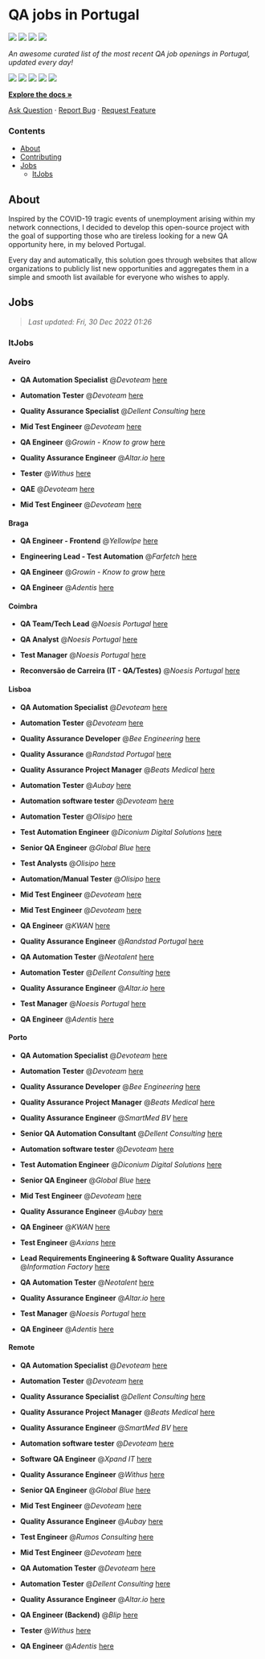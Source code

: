 QA jobs in Portugal
========================

![](https://img.shields.io/static/v1?label=%F0%9F%8C%9F&message=If%20Useful&color=BC4E99)
[![](https://img.shields.io/github/stars/sergiomartins8/qa-jobs-in-portugal)](https://github.com/sergiomartins8/qa-jobs-in-portugal/stargazers)
[![](https://img.shields.io/github/forks/sergiomartins8/qa-jobs-in-portugal)](https://github.com/sergiomartins8/qa-jobs-in-portugal/network/members)
[![](https://img.shields.io/badge/-sergiomartins8-blue?logo=Linkedin&logoColor=white)](https://www.linkedin.com/in/sergiomartins8/)

_An awesome curated list of the most recent QA job openings in Portugal, updated every day!_

[![](https://img.shields.io/github/v/release/sergiomartins8/qa-jobs-in-portugal)](https://github.com/sergiomartins8/qa-jobs-in-portugal/releases)
[![](https://github.com/sergiomartins8/qa-jobs-in-portugal/workflows/release/badge.svg)](https://github.com/sergiomartins8/qa-jobs-in-portugal/actions?query=workflow%3Arelease)
[![](https://img.shields.io/github/issues/sergiomartins8/qa-jobs-in-portugal)](https://github.com/sergiomartins8/qa-jobs-in-portugal/issues)
[![](https://img.shields.io/github/contributors/sergiomartins8/qa-jobs-in-portugal)](https://github.com/sergiomartins8/qa-jobs-in-portugal/graphs/contributors)
[![](https://img.shields.io/github/license/sergiomartins8/qa-jobs-in-portugal)](https://github.com/sergiomartins8/qa-jobs-in-portugal/blob/master/LICENSE)

**[Explore the docs »](https://github.com/sergiomartins8/qa-jobs-in-portugal/blob/master/docs/DOCUMENTATION.md)**

[Ask Question](https://github.com/sergiomartins8/qa-jobs-in-portugal/issues) 
·
[Report Bug](https://github.com/sergiomartins8/qa-jobs-in-portugal/issues)
·
[Request Feature](https://github.com/sergiomartins8/qa-jobs-in-portugal/issues)

### Contents
* [About](#about)
* [Contributing](https://github.com/sergiomartins8/qa-jobs-in-portugal/blob/master/docs/CONTRIBUTING.md)
* [Jobs](#jobs)
  * [ItJobs](#itjobs)

## About
Inspired by the COVID-19 tragic events of unemployment arising within my network connections, I decided to develop this open-source project with the goal of supporting those who are tireless looking for a new QA opportunity here, in my beloved Portugal.

Every day and automatically, this solution goes through websites that allow organizations to publicly list new opportunities and aggregates them in a simple and smooth list available for everyone who wishes to apply.

Jobs
---------

> _Last updated: Fri, 30 Dec 2022 01:26_

### ItJobs

#### Aveiro

- **QA Automation Specialist** @_Devoteam_ [here](https://www.itjobs.pt/oferta/450351/qa-automation-specialist)


- **Automation Tester** @_Devoteam_ [here](https://www.itjobs.pt/oferta/449857/automation-tester)


- **Quality Assurance Specialist** @_Dellent Consulting_ [here](https://www.itjobs.pt/oferta/450657/quality-assurance-specialist)


- **Mid Test Engineer** @_Devoteam_ [here](https://www.itjobs.pt/oferta/448956/mid-test-engineer)


- **QA Engineer** @_Growin - Know to grow_ [here](https://www.itjobs.pt/oferta/449140/qa-engineer)


- **Quality Assurance Engineer** @_Altar.io_ [here](https://www.itjobs.pt/oferta/450852/quality-assurance-engineer)


- **Tester** @_Withus_ [here](https://www.itjobs.pt/oferta/450369/tester)


- **QAE** @_Devoteam_ [here](https://www.itjobs.pt/oferta/449479/qae)


- **Mid Test Engineer** @_Devoteam_ [here](https://www.itjobs.pt/oferta/448635/mid-test-engineer)

#### Braga

- **QA Engineer - Frontend** @_YellowIpe_ [here](https://www.itjobs.pt/oferta/449994/qa-engineer-frontend)


- **Engineering Lead - Test Automation** @_Farfetch_ [here](https://www.itjobs.pt/oferta/449954/engineering-lead-test-automation)


- **QA Engineer** @_Growin - Know to grow_ [here](https://www.itjobs.pt/oferta/449140/qa-engineer)


- **QA Engineer** @_Adentis_ [here](https://www.itjobs.pt/oferta/450323/qa-engineer)

#### Coimbra

- **QA Team/Tech Lead** @_Noesis Portugal_ [here](https://www.itjobs.pt/oferta/449887/qa-team-tech-lead)


- **QA Analyst** @_Noesis Portugal_ [here](https://www.itjobs.pt/oferta/450398/qa-analyst)


- **Test Manager** @_Noesis Portugal_ [here](https://www.itjobs.pt/oferta/450397/test-manager)


- **Reconversão de Carreira (IT - QA/Testes)** @_Noesis Portugal_ [here](https://www.itjobs.pt/oferta/449888/reconversao-de-carreira-it-qa-testes)

#### Lisboa

- **QA Automation Specialist** @_Devoteam_ [here](https://www.itjobs.pt/oferta/450351/qa-automation-specialist)


- **Automation Tester** @_Devoteam_ [here](https://www.itjobs.pt/oferta/449857/automation-tester)


- **Quality Assurance Developer** @_Bee Engineering_ [here](https://www.itjobs.pt/oferta/449795/quality-assurance-developer)


- **Quality Assurance** @_Randstad Portugal_ [here](https://www.itjobs.pt/oferta/449394/quality-assurance)


- **Quality Assurance Project Manager** @_Beats Medical_ [here](https://www.itjobs.pt/oferta/449736/quality-assurance-project-manager)


- **Automation Tester** @_Aubay_ [here](https://www.itjobs.pt/oferta/449383/automation-tester)


- **Automation software tester** @_Devoteam_ [here](https://www.itjobs.pt/oferta/449637/automation-software-tester)


- **Automation Tester** @_Olisipo_ [here](https://www.itjobs.pt/oferta/450631/automation-tester)


- **Test Automation Engineer** @_Diconium Digital Solutions_ [here](https://www.itjobs.pt/oferta/450151/test-automation-engineer)


- **Senior QA Engineer** @_Global Blue_ [here](https://www.itjobs.pt/oferta/451203/senior-qa-engineer)


- **Test Analysts** @_Olisipo_ [here](https://www.itjobs.pt/oferta/450629/test-analysts)


- **Automation/Manual Tester** @_Olisipo_ [here](https://www.itjobs.pt/oferta/450630/automation-manual-tester)


- **Mid Test Engineer** @_Devoteam_ [here](https://www.itjobs.pt/oferta/448635/mid-test-engineer)


- **Mid Test Engineer** @_Devoteam_ [here](https://www.itjobs.pt/oferta/448956/mid-test-engineer)


- **QA Engineer** @_KWAN_ [here](https://www.itjobs.pt/oferta/450539/qa-engineer)


- **Quality Assurance Engineer** @_Randstad Portugal_ [here](https://www.itjobs.pt/oferta/451209/quality-assurance-engineer)


- **QA Automation Tester** @_Neotalent_ [here](https://www.itjobs.pt/oferta/450385/qa-automation-tester)


- **Automation Tester** @_Dellent Consulting_ [here](https://www.itjobs.pt/oferta/450660/automation-tester)


- **Quality Assurance Engineer** @_Altar.io_ [here](https://www.itjobs.pt/oferta/450852/quality-assurance-engineer)


- **Test Manager** @_Noesis Portugal_ [here](https://www.itjobs.pt/oferta/450397/test-manager)


- **QA Engineer** @_Adentis_ [here](https://www.itjobs.pt/oferta/450323/qa-engineer)

#### Porto

- **QA Automation Specialist** @_Devoteam_ [here](https://www.itjobs.pt/oferta/450351/qa-automation-specialist)


- **Automation Tester** @_Devoteam_ [here](https://www.itjobs.pt/oferta/449857/automation-tester)


- **Quality Assurance Developer** @_Bee Engineering_ [here](https://www.itjobs.pt/oferta/449795/quality-assurance-developer)


- **Quality Assurance Project Manager** @_Beats Medical_ [here](https://www.itjobs.pt/oferta/449736/quality-assurance-project-manager)


- **Quality Assurance Engineer** @_SmartMed BV_ [here](https://www.itjobs.pt/oferta/449343/quality-assurance-engineer)


- **Senior QA Automation Consultant** @_Dellent Consulting_ [here](https://www.itjobs.pt/oferta/451128/senior-qa-automation-consultant)


- **Automation software tester** @_Devoteam_ [here](https://www.itjobs.pt/oferta/449637/automation-software-tester)


- **Test Automation Engineer** @_Diconium Digital Solutions_ [here](https://www.itjobs.pt/oferta/450151/test-automation-engineer)


- **Senior QA Engineer** @_Global Blue_ [here](https://www.itjobs.pt/oferta/451203/senior-qa-engineer)


- **Mid Test Engineer** @_Devoteam_ [here](https://www.itjobs.pt/oferta/448635/mid-test-engineer)


- **Quality Assurance Engineer** @_Aubay_ [here](https://www.itjobs.pt/oferta/449696/quality-assurance-engineer)


- **QA Engineer** @_KWAN_ [here](https://www.itjobs.pt/oferta/450539/qa-engineer)


- **Test Engineer** @_Axians_ [here](https://www.itjobs.pt/oferta/449331/test-engineer)


- **Lead Requirements Engineering & Software Quality Assurance** @_Information Factory_ [here](https://www.itjobs.pt/oferta/449389/lead-requirements-engineering-software-quality-assurance)


- **QA Automation Tester** @_Neotalent_ [here](https://www.itjobs.pt/oferta/450385/qa-automation-tester)


- **Quality Assurance Engineer** @_Altar.io_ [here](https://www.itjobs.pt/oferta/450852/quality-assurance-engineer)


- **Test Manager** @_Noesis Portugal_ [here](https://www.itjobs.pt/oferta/450397/test-manager)


- **QA Engineer** @_Adentis_ [here](https://www.itjobs.pt/oferta/450323/qa-engineer)

#### Remote

- **QA Automation Specialist** @_Devoteam_ [here](https://www.itjobs.pt/oferta/450351/qa-automation-specialist)


- **Automation Tester** @_Devoteam_ [here](https://www.itjobs.pt/oferta/449857/automation-tester)


- **Quality Assurance Specialist** @_Dellent Consulting_ [here](https://www.itjobs.pt/oferta/450657/quality-assurance-specialist)


- **Quality Assurance Project Manager** @_Beats Medical_ [here](https://www.itjobs.pt/oferta/449736/quality-assurance-project-manager)


- **Quality Assurance Engineer** @_SmartMed BV_ [here](https://www.itjobs.pt/oferta/449343/quality-assurance-engineer)


- **Automation software tester** @_Devoteam_ [here](https://www.itjobs.pt/oferta/449637/automation-software-tester)


- **Software QA Engineer** @_Xpand IT_ [here](https://www.itjobs.pt/oferta/450518/software-qa-engineer)


- **Quality Assurance Engineer** @_Withus_ [here](https://www.itjobs.pt/oferta/450363/quality-assurance-engineer)


- **Senior QA Engineer** @_Global Blue_ [here](https://www.itjobs.pt/oferta/451203/senior-qa-engineer)


- **Mid Test Engineer** @_Devoteam_ [here](https://www.itjobs.pt/oferta/448635/mid-test-engineer)


- **Quality Assurance Engineer** @_Aubay_ [here](https://www.itjobs.pt/oferta/449696/quality-assurance-engineer)


- **Test Engineer** @_Rumos Consulting_ [here](https://www.itjobs.pt/oferta/450106/test-engineer)


- **Mid Test Engineer** @_Devoteam_ [here](https://www.itjobs.pt/oferta/448956/mid-test-engineer)


- **QA Automation Tester** @_Devoteam_ [here](https://www.itjobs.pt/oferta/450027/qa-automation-tester)


- **Automation Tester** @_Dellent Consulting_ [here](https://www.itjobs.pt/oferta/450660/automation-tester)


- **Quality Assurance Engineer** @_Altar.io_ [here](https://www.itjobs.pt/oferta/450852/quality-assurance-engineer)


- **QA Engineer (Backend)** @_Blip_ [here](https://www.itjobs.pt/oferta/450849/qa-engineer-backend)


- **Tester** @_Withus_ [here](https://www.itjobs.pt/oferta/450369/tester)


- **QA Engineer** @_Adentis_ [here](https://www.itjobs.pt/oferta/450323/qa-engineer)

